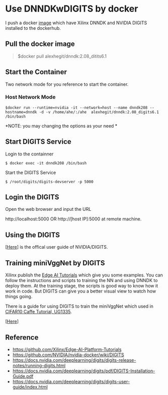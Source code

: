 # Use DNNDKwDIGITS by docker #

I push a docker [image](https://cloud.docker.com/u/alexhegit/repository/docker/alexhegit/dnndk) which have Xilinx DNNDK and NVIDIA DIGITS installed to the dockerhub. 

## Pull the docker image ##

>$docker pull alexhegit/dnndk:2.08_ditits6.1

## Start the Container ##

Two network mode for you reference to start the container.

### Host Network Mode ###

    $docker run --runtime=nvidia -it --network=host --name dnndk208 --hostname=dnndk -d -v /home/ahe/:/ahe  alexhegit/dnndk:2.08_digits6.1  /bin/bash

*NOTE: you may changing the options as your need *


## Start DIGITS Service ##
Login to the containner

    $ docker exec -it dnndk208 /bin/bash

Start the DIGITS Service

    $ /root/digits/digits-devserver -p 5000

## Login the DIGITS ##

Open the web browser and input the URL

http://localhost:5000 OR http://[host IP]:5000 at remote machine.


## Using the DIGITS ##

[[Here](https://docs.nvidia.com/deeplearning/digits/digits-user-guide/index.html)] is the offical user guide of NVIDIA/DIGITS.

## Training miniVggNet by DIGITS ##

Xilinx publish the [Edge AI Tutorials](https://github.com/Xilinx/Edge-AI-Platform-Tutorials) which give you some examples. You can follow the instructions and scripts to training the NN and using DNNDK to deploy them. At the training stage, the scripts is good way to know how it work in code. But DIGITS can give you a better visual view to watch how things going.

There is a guide for using DIGITS to train the miniVggNet which used in [CIFAR10 Caffe Tutorial, UG1335](https://github.com/Xilinx/Edge-AI-Platform-Tutorials/tree/master/docs/ML-CIFAR10-Caffe).

[[Here](https://github.com/alexhegit/AlexTryMachineLearning/blob/master/CIFAR10_Caffe_Tutorial_UG1335/Training_miniVggNet_by_NVIDIA%20DIGITS.pdf)]


## Reference ##
- https://github.com/Xilinx/Edge-AI-Platform-Tutorials
- https://github.com/NVIDIA/nvidia-docker/wiki/DIGITS
- https://docs.nvidia.com/deeplearning/digits/digits-release-notes/running-digits.html
- https://docs.nvidia.com/deeplearning/digits/pdf/DIGITS-Installation-Guide.pdf
- https://docs.nvidia.com/deeplearning/digits/digits-user-guide/index.html
